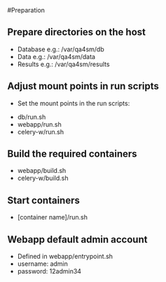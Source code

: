 #Preparation

## Prepare directories on the host
* Database e.g.:	/var/qa4sm/db
* Data e.g.:		/var/qa4sm/data
* Results e.g.:		/var/qa4sm/results

## Adjust mount points in run scripts
* Set the mount points in the run scripts:
- db/run.sh
- webapp/run.sh
- celery-w/run.sh

## Build the required containers
* webapp/build.sh
* celery-w/build.sh

## Start containers
* [container name]/run.sh

## Webapp default admin account
* Defined in webapp/entrypoint.sh
* username: admin
* password: 12admin34